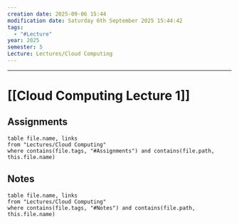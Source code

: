 ```yaml
---
creation date: 2025-09-06 15:44
modification date: Saturday 6th September 2025 15:44:42
tags:
  - "#Lecture"
year: 2025
semester: 5
Lecture: Lectures/Cloud Computing
---
```

---
# [[Cloud Computing Lecture 1]]


## Assignments

 ```dataview
table file.name, links
from "Lectures/Cloud Computing"
where contains(file.tags, "#Assignments") and contains(file.path, this.file.name)
```



## Notes


 ```dataview
table file.name, links
from "Lectures/Cloud Computing"
where contains(file.tags, "#Notes") and contains(file.path, this.file.name)
```



